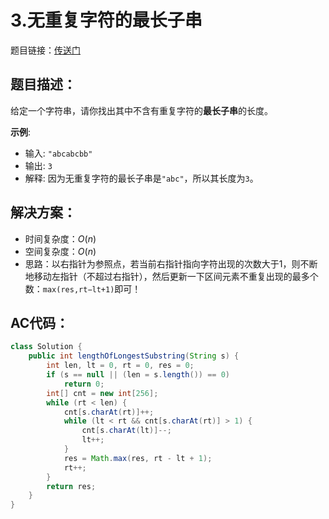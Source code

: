 # 3.无重复字符的最长子串
题目链接：[传送门](https://leetcode-cn.com/problems/longest-substring-without-repeating-characters/)

## 题目描述：
给定一个字符串，请你找出其中不含有重复字符的**最长子串**的长度。

**示例**:

- 输入: `"abcabcbb"`
- 输出: `3`
- 解释: 因为无重复字符的最长子串是`"abc"`，所以其长度为`3`。

## 解决方案：
- 时间复杂度：$O(n)$
- 空间复杂度：$O(n)$
- 思路：以右指针为参照点，若当前右指针指向字符出现的次数大于1，则不断地移动左指针（不超过右指针），然后更新一下区间元素不重复出现的最多个数：`max(res,rt−lt+1)`即可！

## AC代码：
```java
class Solution {
	public int lengthOfLongestSubstring(String s) {
		int len, lt = 0, rt = 0, res = 0;
		if (s == null || (len = s.length()) == 0)
			return 0;
		int[] cnt = new int[256];
		while (rt < len) {
			cnt[s.charAt(rt)]++;
			while (lt < rt && cnt[s.charAt(rt)] > 1) {
				cnt[s.charAt(lt)]--;
				lt++;
			}
			res = Math.max(res, rt - lt + 1);
			rt++;
		}
		return res;
	}
}
```